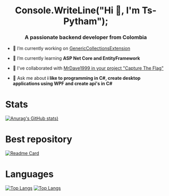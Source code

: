 <h1 align="center">Console.WriteLine("Hi 👋, I'm Ts-Pytham");</h1>
<h3 align="center">A passionate backend developer from Colombia</h3>

- 🔭 I’m currently working on [GenericCollectionsExtension](https://github.com/Ts-Pytham/GenericCollectionsExtension)

- 🌱 I’m currently learning **ASP Net Core and EntityFramework**

- 👯 I've collaborated with [MrDave1999 in your project "Capture The Flag"](https://github.com/MrDave1999/Capture-The-Flag)

- 💬 Ask me about **i like to programming in C#, create desktop applications using WPF and create api's in C#**


<h1> Stats </h1>

[![Anurag's GitHub stats](https://github-readme-stats.vercel.app/api?username=Ts-Pytham&show_icons=true&theme=jolly))](https://github.com/Ts-Pytham)

<h1> Best repository </h1>

[![Readme Card](https://github-readme-stats.vercel.app/api/pin/?username=Ts-Pytham&repo=JSYoutubeDownloader.NET&theme=jolly&show_owner=true)](https://github.com/Ts-Pytham/JSYoutubeDownloader.NET)

<h1> Languages </h1>

[![Top Langs](https://github-readme-stats.vercel.app/api/top-langs/?username=Ts-Pytham&theme=jolly&langs_count=8)](https://github.com/Ts-Pytham)  [![Top Langs](https://github-readme-stats.vercel.app/api/top-langs/?username=Ts-Pytham&theme=jolly&langs_count=8&layout=compact)](https://github.com/Ts-Pytham) 
